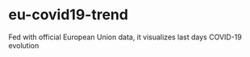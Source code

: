 # eu-covid19-trend
Fed with official European Union data, it visualizes last days COVID-19 evolution
